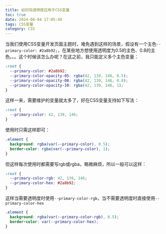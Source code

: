 ```yaml
---
title: 如何将透明度应用于CSS变量
toc: true
date: 2024-06-04 17:05:49
tags: CSS变量
category: CSS
---
```

当我们使用CSS变量开发页面主题时，难免遇到这样的场景，假设有一个主色`--primary-color: #2a8b92;`，在某些地方想使用透明度为0.5的主色、0.8的主色。。。这个时候该怎么办呢？在这之前，我只能定义多个主色变量：
```css
:root {
  --primary-color: #2a8b92;
  --primary-color-opacity-05: rgba(42, 139, 146, 0.5);
  --primary-color-opacity-08: rgba(42, 139, 146, 0.8);
  --primary-color-opacity-10: rgba(42, 139, 146, 1);
}
```
这样一来，需要维护的变量就太多了，好在CSS变量支持如下写法：
```css
:root {
  --primary-color: 42, 139, 146;
}
```
使用时只需这样即可：
```css
.element {
  background: rgba(var(--primary-color), 0.5);
  border-color: rgba(var(--primary-color), 1);
}
```
但这样每次使用时都需要写rgb或rgba，略微麻烦，所以一般可以这样：
```css
:root {
  --primary-color-rgb: 42, 139, 146;
  --primary-color-hex: #2a8b92;
}
```
这样当需要透明度时使用`--primary-color-rgb`，当不需要透明度时直接使用`--primary-color-hex`
```css
.element {
  background: rgba(var(--primary-color-rgb), 0.5);
  border-color: var(--primary-color-hex);
}
```
